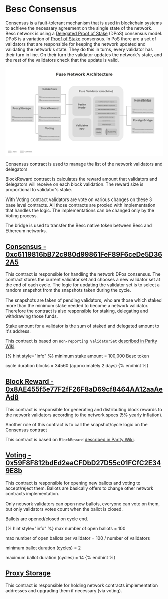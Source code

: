 # Besc Consensus

Consensus is a fault-tolerant mechanism that is used in blockchain systems to achieve the necessary agreement on the single state of the network. Besc network is using a [Delegated Proof of Stake](https://en.bitcoinwiki.org/wiki/DPoS) (DPoS) consensus model. DPoS is a variation of [Proof of Stake](https://en.bitcoinwiki.org/wiki/Proof-of-stake) consensus. In PoS there are a set of validators that are responsible for keeping the network updated and validating the network's state. They do this in turns, every validator has their turn in line. On their turn the validator updates the network's state, and the rest of the validators check that the update is valid.

![](<../../.gitbook/assets/image (3).png>)

Consensus contract is used to manage the list of the network validators and delegators

BlockReward contract is calculates the reward amount that validators and delegators will receive on each block validation. The reward size is proportional to validator's stake.

With Voting contract validators are vote on various changes on these 3 base level contracts. All those contracts are proxied with implementation that handles the logic. The implementations can be changed only by the Voting process.&#x20;

The bridge is used to transfer the Besc native token between Besc and Ethereum networks.&#x20;

## [Consensus - 0xc6119816bB72c980d99861FeF89F6ceDe5D362A5](https://bescscan.io/address/0xc6119816bB72c980d99861FeF89F6ceDe5D362A5)

This contract is responsible for handling the network DPos consensus. The contract stores the current validator set and chooses a new validator set at the end of each cycle. The logic for updating the validator set is to select a random snapshot from the snapshots taken during the cycle.

The snapshots are taken of pending validators, who are those which staked more than the minimum stake needed to become a network validator. Therefore the contract is also responsible for staking, delegating and withdrawing those funds.

Stake amount for a validator is the sum of staked and delegated amount to it's address.

This contract is based on `non-reporting ValidatorSet` [described in Parity Wiki](https://wiki.parity.io/Validator-Set.html#non-reporting-contract).

{% hint style="info" %}
minimum stake amount = 100,000 Besc token

cycle duration blocks = 34560 (approximately 2 days)
{% endhint %}

## [Block Reward - 0x8AE455f5e77F2fF26F8aD69cf8464AA12aaAeAd8](https://bescscan.io/address/0x8AE455f5e77F2fF26F8aD69cf8464AA12aaAeAd8)

This contract is responsible for generating and distributing block rewards to the network validators according to the network specs (5% yearly inflation).

Another role of this contract is to call the snapshot/cycle logic on the Consensus contract

This contract is based on `BlockReward` [described in Parity Wiki](https://wiki.parity.io/Block-Reward-Contract).

## [Voting - 0x59F8F812bdEd2eaCFDbD27D55c01FCfC2E349E8b](https://bescscan.io/address/0x59F8F812bdEd2eaCFDbD27D55c01FCfC2E349E8b)

This contract is responsible for opening new ballots and voting to accept/reject them. Ballots are basically offers to change other network contracts implementation.

Only network validators can open new ballots, everyone can vote on them, but only validators votes count when the ballot is closed.

Ballots are opened/closed on cycle end.

{% hint style="info" %}
max number of open ballots = 100

max number of open ballots per validator = 100 / number of validators

minimum ballot duration (cycles) = 2

maximum ballot duration (cycles) = 14
{% endhint %}

## [Proxy Storage](https://bescscan.io/address/0xA588aFF49C5b3a8fc97c2ab8F63c37586a4c99C6)

This contract is responsible for holding network contracts implementation addresses and upgrading them if necessary (via voting).

